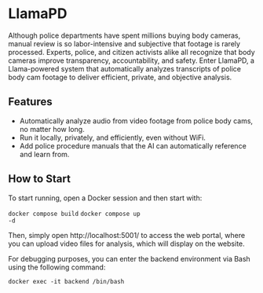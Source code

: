 ﻿# LlamaPD

Although police departments have spent millions buying body cameras, manual review is so labor-intensive and subjective that footage is rarely processed. Experts, police, and citizen activists alike all recognize that body cameras improve transparency, accountability, and safety. Enter LlamaPD, a Llama-powered system that automatically analyzes transcripts of police body cam footage to deliver efficient, private, and objective analysis.

## Features
<ul>
  <li>Automatically analyze audio from video footage from police body cams, no matter how long.</li>
  <li>Run it locally, privately, and efficiently, even without WiFi.</li>
  <li>Add police procedure manuals that the AI can automatically reference and learn from.</li>
</ul>

## How to Start
To start running, open a Docker session and then start with:

<code>docker compose build</code>
<code>docker compose up -d</code>

Then, simply open http://localhost:5001/ to access the web portal, where you can upload video files for analysis, which will display on the website.


For debugging purposes, you can enter the backend environment via Bash using the following command:

<code>docker exec -it backend /bin/bash</code>
